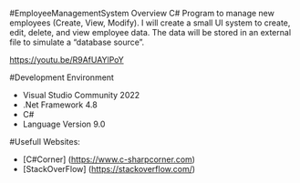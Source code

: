 #EmployeeManagementSystem Overview
C# Program to manage new employees (Create, View, Modify).
I will create a small UI system to create, edit, delete, and view employee data. 
The data will be stored in an external file to simulate a “database source”.

https://youtu.be/R9AfUAYlPoY

#Development Environment

* Visual Studio Community 2022
* .Net Framework 4.8
* C# 
* Language Version 9.0

#Usefull Websites:
* [C#Corner] (https://www.c-sharpcorner.com)
* [StackOverFlow] (https://stackoverflow.com/)

